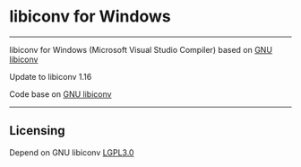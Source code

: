 ﻿# libiconv for Windows
----------------------

libiconv for Windows (Microsoft Visual Studio Compiler) based on [GNU libiconv][1]

Update to libiconv 1.16

Code base on [GNU libiconv][1]  

----------------------
## Licensing

Depend on GNU libiconv [LGPL3.0][2] 

  [1]: https://www.gnu.org/software/libiconv
  [2]: https://www.gnu.org/licenses/lgpl.html
  
